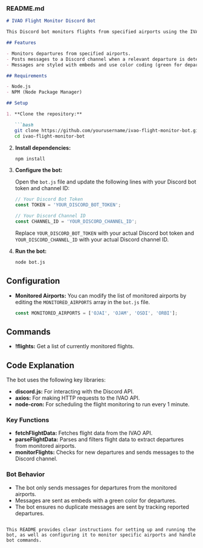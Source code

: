 ### README.md

```markdown
# IVAO Flight Monitor Discord Bot

This Discord bot monitors flights from specified airports using the IVAO API and posts messages to a Discord channel for departures.

## Features

- Monitors departures from specified airports.
- Posts messages to a Discord channel when a relevant departure is detected.
- Messages are styled with embeds and use color coding (green for departures).

## Requirements

- Node.js
- NPM (Node Package Manager)

## Setup

1. **Clone the repository:**

   ```bash
   git clone https://github.com/yourusername/ivao-flight-monitor-bot.git
   cd ivao-flight-monitor-bot
   ```

2. **Install dependencies:**

   ```bash
   npm install
   ```

3. **Configure the bot:**

   Open the `bot.js` file and update the following lines with your Discord bot token and channel ID:

   ```javascript
   // Your Discord Bot Token
   const TOKEN = 'YOUR_DISCORD_BOT_TOKEN';

   // Your Discord Channel ID
   const CHANNEL_ID = 'YOUR_DISCORD_CHANNEL_ID';
   ```

   Replace `YOUR_DISCORD_BOT_TOKEN` with your actual Discord bot token and `YOUR_DISCORD_CHANNEL_ID` with your actual Discord channel ID.

4. **Run the bot:**

   ```bash
   node bot.js
   ```

## Configuration

- **Monitored Airports:** You can modify the list of monitored airports by editing the `MONITORED_AIRPORTS` array in the `bot.js` file.

  ```javascript
  const MONITORED_AIRPORTS = ['OJAI', 'OJAM', 'OSDI', 'ORBI'];
  ```

## Commands

- **!flights:** Get a list of currently monitored flights.

## Code Explanation

The bot uses the following key libraries:
- **discord.js:** For interacting with the Discord API.
- **axios:** For making HTTP requests to the IVAO API.
- **node-cron:** For scheduling the flight monitoring to run every 1 minute.

### Key Functions

- **fetchFlightData:** Fetches flight data from the IVAO API.
- **parseFlightData:** Parses and filters flight data to extract departures from monitored airports.
- **monitorFlights:** Checks for new departures and sends messages to the Discord channel.

### Bot Behavior

- The bot only sends messages for departures from the monitored airports.
- Messages are sent as embeds with a green color for departures.
- The bot ensures no duplicate messages are sent by tracking reported departures.
```

This README provides clear instructions for setting up and running the bot, as well as configuring it to monitor specific airports and handle bot commands.
